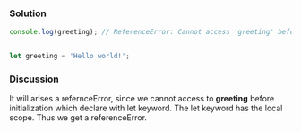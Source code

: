 ### Solution 
``` JavaScript 
console.log(greeting); // ReferenceError: Cannot access 'greeting' before initialization


let greeting = 'Hello world!';
```

### Discussion 
It will arises a refernceError, since we cannot access to **greeting** before initialization which declare with let keyword. The let keyword has the local scope. Thus we get a referenceError.
